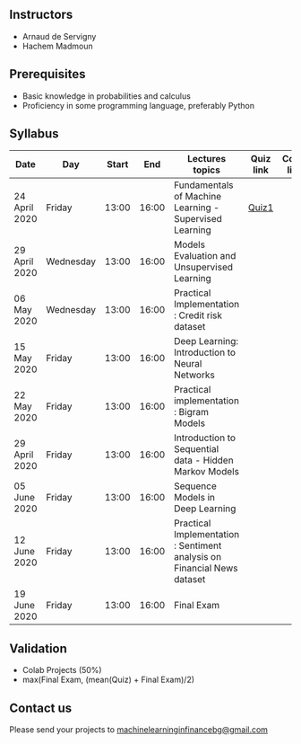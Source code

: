 ## Instructors

* Arnaud de Servigny
* Hachem Madmoun 


## Prerequisites
* Basic knowledge in probabilities and calculus
* Proficiency in some programming language, preferably Python


## Syllabus


| Date    | Day | Start | End | Lectures topics  | Quiz link | Colab link
|-------- | ---- | ---- | ---- | ---------------- | ------- |---------|
| 24 April 2020 | Friday | 13:00 | 16:00 |  Fundamentals of Machine Learning - Supervised Learning |[Quiz1](https://docs.google.com/forms/d/e/1FAIpQLSeEk-yfVUv7f4ftbFU30PLZ2X0qfdODgii-zwR8p2-poUj-WA/viewform?usp=sf_link)  | |
| 29 April 2020 | Wednesday | 13:00 | 16:00 | Models Evaluation and Unsupervised Learning | | |
| 06 May 2020 | Wednesday | 13:00 | 16:00 | Practical Implementation : Credit risk dataset | | |
| 15 May 2020 | Friday | 13:00 | 16:00 | Deep Learning: Introduction to Neural Networks | | |
| 22 May 2020 | Friday | 13:00 | 16:00 | Practical implementation : Bigram Models | | |
| 29 April 2020 | Friday | 13:00 | 16:00 | Introduction to Sequential data - Hidden Markov Models| | |
| 05 June 2020 | Friday | 13:00 | 16:00 | Sequence Models in Deep Learning | | |
| 12 June 2020 | Friday | 13:00 | 16:00 | Practical Implementation : Sentiment analysis on Financial News dataset | | |
| 19 June 2020 | Friday | 13:00 | 16:00 | Final Exam | | |

## Validation

* Colab Projects (50%) 
* max(Final Exam, (mean(Quiz) + Final Exam)/2)


## Contact us 
Please send your projects to machinelearninginfinancebg@gmail.com

